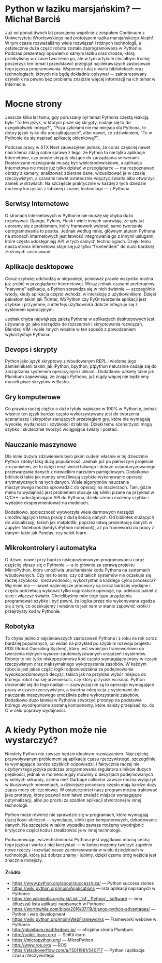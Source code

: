 # Python w łaziku marsjańskim? — Michał Barciś

Już od ponad dwóch lat pracujemy wspólnie z zespołem Continuum z Uniwersytetu
Wrocławskiego nad prototypem łazika marsjańskiego Aleph1. W tym czasie
rozważaliśmy wiele rozwiązań i różnych technologii, a ostatecznie duża część
robota została zaprogramowana w Pythonie. Podczas prezentacji opowiem o samym
łaziku oraz drodze, którą przebyliśmy w czasie tworzenia go, ale w tym artykule
chciałbym trochę poszerzyć ten temat i przedstawić przegląd najciekawszych
zastosowań tego języka programowania. Wspomnę tutaj o wielu bibliotekach oraz
technologiach, których nie będę dokładnie opisywał — zainteresowany czytelnik na
pewno bez problemu znajdzie więcej informacji na ich temat w Internecie.

# Mocne strony

Jeszcze kilka lat temu, gdy poruszany był temat Pythona częstą reakcją było
"To ten język, w którym pisze się skrypty, nadaje się to do czegokolwiek
innego?", "Poza szkołami nie ma miejsca dla Pythona, to dobry język tylko dla
początkujących", albo nawet, ze zdziwieniem, "To w Pythonie da się napisać
aplikację okienkową?". 

Podczas pracy w STX Next zauważyłem jednak, że coraz częściej nawet nasi klienci
zdają sobie sprawę z tego, że Python to nie tylko aplikacje Internetowe, czy
proste skrypty służące do zarządzania serwerami. Dostarczane rozwiązania muszą
być wielośrodowiskowe, a aplikacja Internetowa nie może już tylko działać w
przeglądarce — ma rozpoznawać obrazy z kamery, analizować zbierane dane,
wizualizować je w czasie rzeczywistym, a czasami nawet ostatecznie włączyć
światło albo otworzyć zamek w drzwiach. Na szczęście praktycznie w każdej z
tych dziedzin możemy korzystać z lubianej i znanej technologii — z Pythona.

## Serwisy Internetowe

O stronach Internetowych w Pythonie nie muszę się chyba dużo rozpisywać. Django,
Pylons, Flask i wiele innych sprawiają, że gdy już uporamy się z problemem,
który framework wybrać, samo tworzenie oprogramowania to pestka. Jednak według
mnie, głównym atutem Pythona na stronach Internetowych jest łatwość integrowania
go z innymi usługami, które często udostępniają API w tych samych technologiach.
Dzięki temu nasza strona internetowa staje się już tylko "frontendem" do dużo
bardziej złożonych zastosowań.

## Aplikacje desktopowe

Coraz szybciej odchodzą w niepamięć, ponieważ prawie wszystko można już zrobić w
przeglądarce Internetowej. Wciąż jednak czasami preferujemy "natywne" aplikacje,
a Python sprawdza się w nich świetnie — szczególnie wtedy, kiedy aplikacja
często wchodzi w interakcję z użytkownikiem. Dzięki pakietom takim jak TkInter,
WxPython czy PyQt tworzenie aplikacji jest szybkie i przyjemne, a interfejs
użytkownika dobrze integruje się z systemem operacyjnym.

Jednak chyba największą zaletą Pythona w aplikacjach desktopowych jest używanie
go jako narzędzia do rozszerzeń i skryptowania rozwiązań. Blender, VIM i wiele
innych właśnie w ten sposób z powodzeniem wykorzystuje Pythona.

## Devops i skrypty

Python jako język skryptowy z wbudowanym REPL i wieloma jego zamiennikami takimi
jak iPython, bpython, ptpython naturalnie nadaje się do zarządzania systemem
operacyjnym i plikami. Dodatkowo pakiety takie jak Plumbum zapewniają, że znając
Pythona, już nigdy więcej nie będziemy musieli pisać skryptów w Bashu.

## Gry komputerowe

Co prawda raczej ciężko o duże tytuły napisane w 100% w Pythonie, jednak właśnie
ten język bardzo często wykorzystywany jest do tworzenia scenariuszy i skryptów
sterujących przebiegiem gry, które nie wymagają wysokiej wydajności i szybkości
działania. Dzięki temu scenarzyści mogą szybko i skutecznie tworzyć wciągające
światy i postaci.

## Nauczanie maszynowe

Dla mnie dużym zdziwieniem było jakim cudem właśnie w tej dziedzinie Python
zdobył taką dużą popularność. Jednak już po pierwszym projekcie zrozumiałem, że
to dzięki możliwości łatwego i dobrze ustandaryzowanego przetwarzania danych z
niewielkim narzutem pamięciowym. Dodatkowo biblioteki takie jak numpy
umożliwiają szybkie wykonywanie operacji arytmetycznych na tych danych. Wiele
algorytmów nauczania maszynowego można sprowadzić do operacji na macierzach.
Tam, gdzie mimo to wydajność jest problemem stosuje się silniki pisane na
przykład w C/C++ i udostępniające API do Pythona, dzięki czemu możemy szybko i
wydajnie eksperymentować na modelach.

Dodatkowo, społeczność wytworzyła wiele darmowych narzędzi umożliwiających łatwą
pracę z dużą ilością danych. Od bibliotek służących do wizualizacji, takich jak
matplotlib, poprzez łatwą prezentację danych w Jupyter Notebook (kiedyś iPython
notebook), aż po frameworki do pracy z danymi takie jak Pandas, czy
scikit-learn.

## Mikrokontrolery i automatyka

O dziwo, nawet przy bardzo niskopoziomowym programowaniu coraz częściej słyszy
się o Pythonie — a to głównie za sprawą projektu MicroPython, który umożliwia
uruchamianie kodu Pythona na systemach wbudowanych. Czy ma to sens, czy od
takich systemów nie oczekuje się raczej szybkości, niezawodności, wykorzystania
każdego cyklu procesora? Wg mnie ma — nawet najmniejsze procesory są coraz
bardziej wydajne i często potrzebują wykonać tylko najprostsze operacje, np.
odebrać pakiet z sieci i włączyć światło. Chcielibyśmy móc tego typu urządzenia
programować szybko i być pewni, że logika przez nie wykonywana zgadza się z tym,
co oczekujemy i właśnie to jest nam w stanie zapewnić krótki i przejrzysty kod w
Pythonie.

## Robotyka

To chyba jedno z najciekawszych zastosowań Pythona i z roku na rok coraz
bardziej popularnych, co widać na przykład po szybkim rozwoju projektu ROS
(Robot Operating System), który jest swoistym frameworkiem do tworzenia różnych
wysoce-zautomatyzowanych urządzeń i systemów. Roboty to nie tylko niskopoziomowy
kod często wymagający pracy w czasie rzeczywistym oraz maksymalnego
wykorzystania zasobów. W każdym robocie jest jakaś część logiki odpowiedzialna
za podejmowanie wysokopoziomowych decyzji, takich jak na przykład wybór miejsca
do którego robot ma się przemieścić, czy który przycisk wcisnąć. Python
doskonale się do tego nadaje — zazwyczaj nie są to operacje wymagające pracy w
czasie rzeczywistym, a świetna integracja z systemami do nauczania maszynowego
umożliwia pełne wykorzystanie zasobów.  Dodatkowo dużo łatwiej w Pythonie
stworzyć prototyp na podstawie którego wyodrębnione zostaną komponenty, które
należy przepisać np. do C w celu poprawy wydajności.

# A kiedy Python może nie wystarczyć?

Niestety Python nie zawsze będzie idealnym rozwiązaniem. Najczęściej
przywoływanym problemem są aplikacje czasu rzeczywistego, szczególnie te
wymagające bardzo szybkich odpowiedzi. I faktycznie raczej nie użyłbym tego
języka podczas programowania regulatora silników dużych prędkości, jednak w
momencie gdy mówimy o decyzjach podejmowanych w setnych sekundy, czemu nie?
Garbage collector zawsze można wyłączyć w kluczowych momentach, a dzisiejsze
procesory często mają bardzo duży zapas mocy obliczeniowej. W ostateczności nasz
program można traktować jako prototyp, który pozwoli nam łatwo znaleźć miejsca
wymagające optymalizacji, albo po prostu za szablon aplikacji stworzonej w innej
technologii.

Python może również nie sprawdzić się w programach, które wymagają dużej ilości
obliczeń — symulacje, silniki gier komputerowych, dekodowanie danych. Na
szczęście w takim wypadku zawsze możemy wyodrębnić krytyczne części kodu i
zrealizować je w innej technologii. 

Podsumowując, wszechstronność Pythona jest wyjątkowo mocną cechą tego języka i
warto z niej korzystać — w końcu możemy tworzyć zupełnie nowe rzeczy i rozwijać
nasze zainteresowania w wielu dziedzinach w technologii, którą już dobrze znamy
i lubimy, dzięki czemu próg wejścia jest znacznie mniejszy.

### Źródła

* https://www.python.org/about/success/usa/ — Python success stories
* https://wiki.python.org/moin/Applications — lista aplikacji napisanych w
Pythonie
* https://en.wikipedia.org/wiki/List`_`of`_`Python`_`software — inna (dłuższa) lista
aplikacji napisanych w Pythonie
* https://worthwhile.com/blog/2016/07/19/django-python-advantages/ — Python i
web development
* https://wiki.python.org/moin/WebFrameworks — Frameworki webowe w Pythonie
* http://plumbum.readthedocs.io/ — oficjalna strona Plumbum
* http://scikit-learn.org/ — SciKit learn
* https://micropython.org/ — MicroPython
* http://www.ros.org/ — ROS
* https://stackoverflow.com/a/15011981/540717 — Python i aplikacje czasu
rzeczywistego

